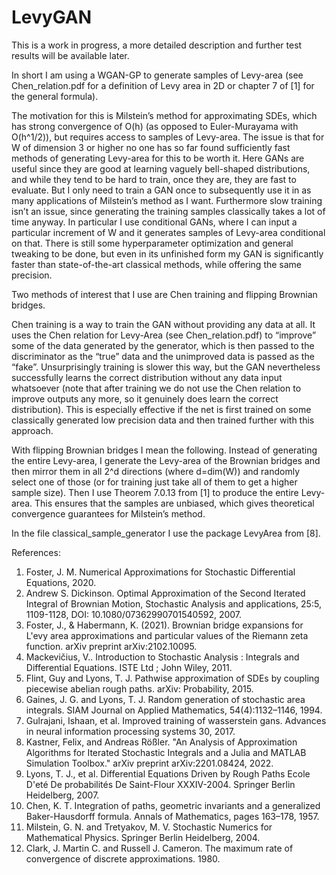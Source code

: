 # LevyGAN

This is a work in progress, a more detailed description and further test results will be available later.

In short I am using a WGAN-GP to generate samples of Levy-area (see Chen_relation.pdf for a definition of Levy area in 2D or chapter 7 of [1] for the general formula).

The motivation for this is Milstein’s method for approximating SDEs, which has strong convergence of O(h) (as opposed to Euler-Murayama with O(h^1/2)), but requires access to samples of Levy-area. The issue is that for W of dimension 3 or higher no one has so far found sufficiently fast methods of generating Levy-area for this to be worth it. Here GANs are useful since they are good at learning vaguely bell-shaped distributions, and while they tend to be hard to train, once they are, they are fast to evaluate. But I only need to train a GAN once to subsequently use it in as many applications of Milstein’s method as I want. Furthermore slow training isn’t an issue, since generating the training samples classically takes a lot of time anyway. In particular I use conditional GANs, where I can input a particular increment of W and it generates samples of Levy-area conditional on that. There is still some hyperparameter optimization and general tweaking to be done, but even in its unfinished form my GAN is significantly faster than state-of-the-art classical methods, while offering the same precision.

Two methods of interest that I use are Chen training and flipping Brownian bridges.

Chen training is a way to train the GAN without providing any data at all. It uses the Chen relation for Levy-Area (see Chen_relation.pdf) to “improve” some of the data generated by the generator, which is then passed to the discriminator as the “true” data and the unimproved data is passed as the “fake”. Unsurprisingly training is slower this way, but the GAN nevertheless successfully learns the correct distribution without any data input whatsoever (note that after training we do not use the Chen relation to improve outputs any more, so it genuinely does learn the correct distribution). This is especially effective if the net is first trained on some classically generated low precision data and then trained further with this approach.

With flipping Brownian bridges I mean the following. Instead of generating the entire Levy-area, I generate the Levy-area of the Brownian bridges and then mirror them in all 2^d directions (where d=dim(W)) and randomly select one of those (or for training just take all of them to get a higher sample size). Then I use Theorem 7.0.13 from [1] to produce the entire Levy-area. This ensures that the samples are unbiased, which gives theoretical convergence guarantees for Milstein’s method.

In the file classical_sample_generator I use the package LevyArea from [8].

References:
1. Foster, J. M. Numerical Approximations for Stochastic Differential Equations, 2020.
2. Andrew S. Dickinson. Optimal Approximation of the Second Iterated Integral of Brownian Motion, Stochastic Analysis and applications, 25:5, 1109-1128, DOI: 10.1080/07362990701540592, 2007.
3. Foster, J., & Habermann, K. (2021). Brownian bridge expansions for L\'evy area approximations and particular values of the Riemann zeta function. arXiv preprint arXiv:2102.10095.
4. Mackevičius, V.. Introduction to Stochastic Analysis : Integrals and Differential Equations. ISTE Ltd ; John Wiley, 2011.
5. Flint, Guy and Lyons, T. J. Pathwise approximation of SDEs by coupling piecewise abelian rough paths. arXiv: Probability, 2015.
6. Gaines, J. G. and Lyons, T. J. Random generation of stochastic area integrals. SIAM Journal on Applied Mathematics, 54(4):1132–1146, 1994.
7. Gulrajani, Ishaan, et al. Improved training of wasserstein gans. Advances in neural information processing systems 30, 2017.
8. Kastner, Felix, and Andreas Rößler. "An Analysis of Approximation Algorithms for Iterated Stochastic Integrals and a Julia and MATLAB Simulation Toolbox." arXiv preprint arXiv:2201.08424, 2022.
9. Lyons, T. J., et al. Differential Equations Driven by Rough Paths Ecole D'eté De probabilités De Saint-Flour XXXIV-2004. Springer Berlin Heidelberg, 2007. 
10. Chen, K. T. Integration of paths, geometric invariants and a generalized Baker-Hausdorff formula. Annals of Mathematics, pages 163–178, 1957.
11. Milstein, G. N. and Tretyakov, M. V. Stochastic Numerics for Mathematical Physics. Springer Berlin Heidelberg, 2004.
12. Clark, J. Martin C. and Russell J. Cameron. The maximum rate of convergence of discrete approximations. 1980.
